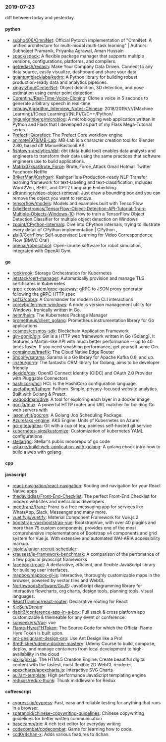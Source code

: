 ### 2019-07-23
diff between today and yesterday

#### python
* [subho406/OmniNet](https://github.com/subho406/OmniNet): Official Pytorch implementation of "OmniNet: A unified architecture for multi-modal multi-task learning" | Authors: Subhojeet Pramanik, Priyanka Agrawal, Aman Hussain
* [spack/spack](https://github.com/spack/spack): A flexible package manager that supports multiple versions, configurations, platforms, and compilers.
* [getredash/redash](https://github.com/getredash/redash): Make Your Company Data Driven. Connect to any data source, easily visualize, dashboard and share your data.
* [quantumblacklabs/kedro](https://github.com/quantumblacklabs/kedro): A Python library for building robust production-ready data and analytics pipelines.
* [xingyizhou/CenterNet](https://github.com/xingyizhou/CenterNet): Object detection, 3D detection, and pose estimation using center point detection:
* [CorentinJ/Real-Time-Voice-Cloning](https://github.com/CorentinJ/Real-Time-Voice-Cloning): Clone a voice in 5 seconds to generate arbitrary speech in real-time
* [imhuay/Algorithm_Interview_Notes-Chinese](https://github.com/imhuay/Algorithm_Interview_Notes-Chinese): 2018/2019/////(Machine Learning)/(Deep Learning)/(NLP)/C/C++/Python/
* [miguelgrinberg/microblog](https://github.com/miguelgrinberg/microblog): A microblogging web application written in Python and Flask that I developed as part of my Flask Mega-Tutorial series.
* [PrefectHQ/prefect](https://github.com/PrefectHQ/prefect): The Prefect Core workflow engine
* [animate1978/MB-Lab](https://github.com/animate1978/MB-Lab): MB-Lab is a character creation tool for Blender 2.80, based off ManuelBastioniLAB
* [fishtown-analytics/dbt](https://github.com/fishtown-analytics/dbt): dbt (data build tool) enables data analysts and engineers to transform their data using the same practices that software engineers use to build applications.
* [Matrix07ksa/Brute_Force](https://github.com/Matrix07ksa/Brute_Force): Brute_Force_Attack Gmail Hotmail Twitter Facebook Netflix
* [BrikerMan/Kashgari](https://github.com/BrikerMan/Kashgari): Kashgari is a Production-ready NLP Transfer learning framework for text-labeling and text-classification, includes Word2Vec, BERT, and GPT2 Language Embedding.
* [zllrunning/video-object-removal](https://github.com/zllrunning/video-object-removal): Just draw a bounding box and you can remove the object you want to remove.
* [tensorflow/models](https://github.com/tensorflow/models): Models and examples built with TensorFlow
* [EdjeElectronics/TensorFlow-Object-Detection-API-Tutorial-Train-Multiple-Objects-Windows-10](https://github.com/EdjeElectronics/TensorFlow-Object-Detection-API-Tutorial-Train-Multiple-Objects-Windows-10): How to train a TensorFlow Object Detection Classifier for multiple object detection on Windows
* [zpoint/CPython-Internals](https://github.com/zpoint/CPython-Internals): Dive into CPython internals, trying to illustrate every detail of CPython implementation | CPython , 
* [zlai0/CorrFlow](https://github.com/zlai0/CorrFlow): Self-supervised Learning for Video Correspondence Flow (BMVC Oral)
* [openai/roboschool](https://github.com/openai/roboschool): Open-source software for robot simulation, integrated with OpenAI Gym.

#### go
* [rook/rook](https://github.com/rook/rook): Storage Orchestration for Kubernetes
* [jetstack/cert-manager](https://github.com/jetstack/cert-manager): Automatically provision and manage TLS certificates in Kubernetes
* [grpc-ecosystem/grpc-gateway](https://github.com/grpc-ecosystem/grpc-gateway): gRPC to JSON proxy generator following the gRPC HTTP spec
* [spf13/cobra](https://github.com/spf13/cobra): A Commander for modern Go CLI interactions
* [coreybutler/nvm-windows](https://github.com/coreybutler/nvm-windows): A node.js version management utility for Windows. Ironically written in Go.
* [helm/helm](https://github.com/helm/helm): The Kubernetes Package Manager
* [prometheus/client_golang](https://github.com/prometheus/client_golang): Prometheus instrumentation library for Go applications
* [cosmos/cosmos-sdk](https://github.com/cosmos/cosmos-sdk):  Blockchain Application Framework 
* [gin-gonic/gin](https://github.com/gin-gonic/gin): Gin is a HTTP web framework written in Go (Golang). It features a Martini-like API with much better performance -- up to 40 times faster. If you need smashing performance, get yourself some Gin.
* [containous/traefik](https://github.com/containous/traefik): The Cloud Native Edge Router
* [Shopify/sarama](https://github.com/Shopify/sarama): Sarama is a Go library for Apache Kafka 0.8, and up.
* [jinzhu/gorm](https://github.com/jinzhu/gorm): The fantastic ORM library for Golang, aims to be developer friendly
* [dexidp/dex](https://github.com/dexidp/dex): OpenID Connect Identity (OIDC) and OAuth 2.0 Provider with Pluggable Connectors
* [hashicorp/hcl](https://github.com/hashicorp/hcl): HCL is the HashiCorp configuration language.
* [usefathom/fathom](https://github.com/usefathom/fathom): Fathom. Simple, privacy-focused website analytics. Built with Golang & Preact.
* [wagoodman/dive](https://github.com/wagoodman/dive): A tool for exploring each layer in a docker image
* [gorilla/mux](https://github.com/gorilla/mux): A powerful HTTP router and URL matcher for building Go web servers with 
* [jasonlvhit/gocron](https://github.com/jasonlvhit/gocron): A Golang Job Scheduling Package.
* [Azure/aks-engine](https://github.com/Azure/aks-engine): AKS Engine: Units of Kubernetes on Azure!
* [go-gitea/gitea](https://github.com/go-gitea/gitea): Git with a cup of tea, painless self-hosted git service
* [kubernetes-sigs/kustomize](https://github.com/kubernetes-sigs/kustomize): Customization of kubernetes YAML configurations
* [stellar/go](https://github.com/stellar/go): Stellar's public monorepo of go code
* [astaxie/build-web-application-with-golang](https://github.com/astaxie/build-web-application-with-golang): A golang ebook intro how to build a web with golang

#### cpp

#### javascript
* [react-navigation/react-navigation](https://github.com/react-navigation/react-navigation): Routing and navigation for your React Native apps
* [thedaviddias/Front-End-Checklist](https://github.com/thedaviddias/Front-End-Checklist):  The perfect Front-End Checklist for modern websites and meticulous developers
* [meetfranz/franz](https://github.com/meetfranz/franz): Franz is a free messaging app for services like WhatsApp, Slack, Messenger and many more.
* [vuetifyjs/vuetify](https://github.com/vuetifyjs/vuetify):  Material Component Framework for Vue.js 2
* [bootstrap-vue/bootstrap-vue](https://github.com/bootstrap-vue/bootstrap-vue): BootstrapVue, with over 40 plugins and more than 75 custom components, provides one of the most comprehensive implementations of Bootstrap v4 components and grid system for Vue.js. With extensive and automated WAI-ARIA accessibility markup.
* [jojoldu/junior-recruit-scheduler](https://github.com/jojoldu/junior-recruit-scheduler):    
* [krausest/js-framework-benchmark](https://github.com/krausest/js-framework-benchmark): A comparison of the perfomance of a few popular javascript frameworks
* [facebook/react](https://github.com/facebook/react): A declarative, efficient, and flexible JavaScript library for building user interfaces.
* [mapbox/mapbox-gl-js](https://github.com/mapbox/mapbox-gl-js): Interactive, thoroughly customizable maps in the browser, powered by vector tiles and WebGL
* [NorthwoodsSoftware/GoJS](https://github.com/NorthwoodsSoftware/GoJS): JavaScript diagramming library for interactive flowcharts, org charts, design tools, planning tools, visual languages.
* [ReactTraining/react-router](https://github.com/ReactTraining/react-router): Declarative routing for React
* [KieSun/Dream](https://github.com/KieSun/Dream):  
* [dabit3/conference-app-in-a-box](https://github.com/dabit3/conference-app-in-a-box): Full stack & cross platform app customizable & themeable for any event or conference.
* [sunseekers/Vue](https://github.com/sunseekers/Vue):  vue 
* [Flame-Hyre/FHToken](https://github.com/Flame-Hyre/FHToken): The Source Code for which the Official Flame Hyre Token is built upon.
* [ant-design/ant-design-pro](https://github.com/ant-design/ant-design-pro):  Use Ant Design like a Pro!
* [BretFisher/udemy-docker-mastery](https://github.com/BretFisher/udemy-docker-mastery): Udemy Course to build, compose, deploy, and manage containers from local development to high-availability in the cloud
* [pixijs/pixi.js](https://github.com/pixijs/pixi.js): The HTML5 Creation Engine: Create beautiful digital content with the fastest, most flexible 2D WebGL renderer.
* [apexcharts/apexcharts.js](https://github.com/apexcharts/apexcharts.js):  Interactive SVG Charts
* [aui/art-template](https://github.com/aui/art-template): High performance JavaScript templating engine
* [reduxjs/redux-thunk](https://github.com/reduxjs/redux-thunk): Thunk middleware for Redux

#### coffeescript
* [cypress-io/cypress](https://github.com/cypress-io/cypress): Fast, easy and reliable testing for anything that runs in a browser.
* [sparanoid/chinese-copywriting-guidelines](https://github.com/sparanoid/chinese-copywriting-guidelines): Chinese copywriting guidelines for better written communication
* [basecamp/trix](https://github.com/basecamp/trix): A rich text editor for everyday writing
* [codecombat/codecombat](https://github.com/codecombat/codecombat): Game for learning how to code.
* [ccd0/4chan-x](https://github.com/ccd0/4chan-x): Adds various features to 4chan.
